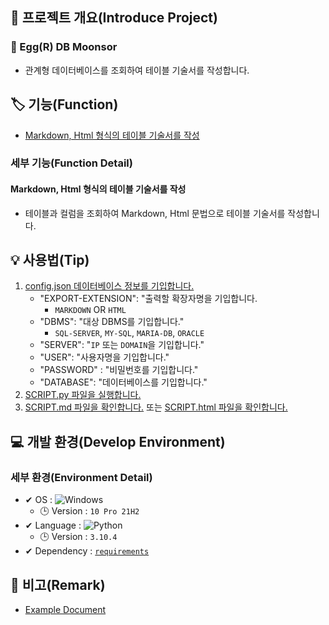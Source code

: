 ## 📕 프로젝트 개요(Introduce Project)
### 🍳 Egg(R) DB Moonsor

* 관계형 데이터베이스를 조회하여 테이블 기술서를 작성합니다.

## 🏷️ 기능(Function)


* [Markdown, Html 형식의 테이블 기술서를 작성](#Markdown,-Html-형식의-테이블-기술서를-작성)


### 세부 기능(Function Detail)


#### Markdown, Html 형식의 테이블 기술서를 작성

   * 테이블과 컬럼을 조회하여 Markdown, Html 문법으로 테이블 기술서를 작성합니다.

## 💡 사용법(Tip)

 1. [config.json 데이터베이스 정보를 기입합니다.](/Egg-DB-Docs/config.json)
    * "EXPORT-EXTENSION": "출력할 확장자명을 기입합니다.
      * `MARKDOWN` OR `HTML`
    * "DBMS": "대상 DBMS를 기입합니다."
      * `SQL-SERVER`, `MY-SQL`, `MARIA-DB`, `ORACLE`
    * "SERVER": "`IP` 또는 `DOMAIN`을 기입합니다."
    * "USER": "사용자명을 기입합니다."
    * "PASSWORD" : "비밀번호를 기입합니다."
    * "DATABASE": "데이터베이스를 기입합니다."
 2. [SCRIPT.py 파일을 실행합니다.](/Egg-DB-Docs/SCRIPT.py)
 3. [SCRIPT.md 파일을 확인합니다.](/Egg-DB-Docs/SCRIPT.md) 또는 [SCRIPT.html 파일을 확인합니다.](/Egg-DB-Docs/SCRIPT.html)


## 💻 개발 환경(Develop Environment)


### 세부 환경(Environment Detail)

* ✔ OS : ![Windows](https://img.shields.io/badge/Windows-0078D6?style=flat-square&logo=Windows&logoColor=white)
  * 🕒 Version : `10 Pro 21H2`
* ✔ Language : ![Python](https://img.shields.io/badge/Python-3776AB?style=flat-square&logo=Python&logoColor=white)
  * 🕒 Version : `3.10.4`
* ✔ Dependency : [`requirements`](/Egg-DB-Docs/requirements.txt)


## 📖 비고(Remark)

* [Example Document](./ExDoc/SCRIPT.md)
